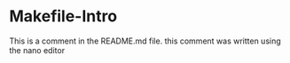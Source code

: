 # Makefile-Intro
This is a comment in the README.md file.
this comment was written using the nano editor
